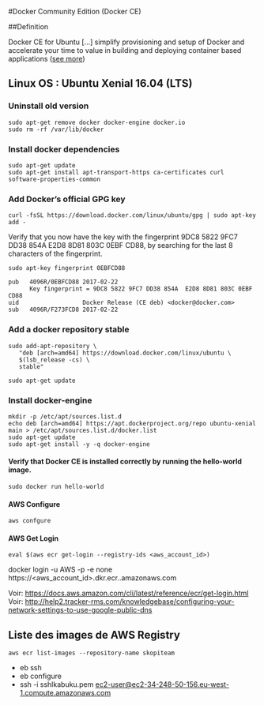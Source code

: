#Docker Community Edition (Docker CE)

##Definition

Docker CE for Ubuntu [...] simplify provisioning and setup of Docker and accelerate your time to value in building and deploying container based applications ([see more](https://store.docker.com/editions/community/docker-ce-server-ubuntu))


## Linux OS : Ubuntu Xenial 16.04 (LTS)

### Uninstall old version
```
sudo apt-get remove docker docker-engine docker.io
sudo rm -rf /var/lib/docker
```

### Install docker dependencies
```
sudo apt-get update
sudo apt-get install apt-transport-https ca-certificates curl software-properties-common
```


### Add Docker’s official GPG key
```
curl -fsSL https://download.docker.com/linux/ubuntu/gpg | sudo apt-key add -
```

Verify that you now have the key with the fingerprint 9DC8 5822 9FC7 DD38 854A E2D8 8D81 803C 0EBF CD88, by searching for the last 8 characters of the fingerprint.
```
sudo apt-key fingerprint 0EBFCD88

pub   4096R/0EBFCD88 2017-02-22
      Key fingerprint = 9DC8 5822 9FC7 DD38 854A  E2D8 8D81 803C 0EBF CD88
uid                  Docker Release (CE deb) <docker@docker.com>
sub   4096R/F273FCD8 2017-02-22
```

### Add a docker repository stable
```
sudo add-apt-repository \
   "deb [arch=amd64] https://download.docker.com/linux/ubuntu \
   $(lsb_release -cs) \
   stable"
   
sudo apt-get update
```

### Install docker-engine
```
mkdir -p /etc/apt/sources.list.d
echo deb [arch=amd64] https://apt.dockerproject.org/repo ubuntu-xenial main > /etc/apt/sources.list.d/docker.list
sudo apt-get update 
sudo apt-get install -y -q docker-engine
```

#### Verify that Docker CE is installed correctly by running the hello-world image.
```
sudo docker run hello-world
```

#### AWS Configure
```
aws confgure
```

#### AWS Get Login
```
eval $(aws ecr get-login --registry-ids <aws_account_id>)
```
docker login -u AWS -p <password> -e none https://<aws_account_id>.dkr.ecr.<region>.amazonaws.com

Voir: https://docs.aws.amazon.com/cli/latest/reference/ecr/get-login.html
Voir: http://help2.tracker-rms.com/knowledgebase/configuring-your-network-settings-to-use-google-public-dns


## Liste des images de AWS Registry
```
aws ecr list-images --repository-name skopiteam
```

* eb ssh
* eb configure
* ssh -i sshlkabuku.pem ec2-user@ec2-34-248-50-156.eu-west-1.compute.amazonaws.com